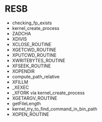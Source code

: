 # RESB
* checking_fp_exists
* kernel_create_process
* ZADCHA
* XDIVIS
* XCLOSE_ROUTINE
* XGETCWD_ROUTINE
* XPUTCWD_ROUTINE
* XWRITEBYTES_ROUTINE
* XFSEEK_ROUTINE
* XOPENDIR
* compute_path_relative
* XFILLM
* _XEXEC
* _XFORK via kernel_create_process
* XGETARGV_ROUTINE
* getFileLength
* kernel_try_to_find_command_in_bin_path
* XOPEN_ROUTINE
